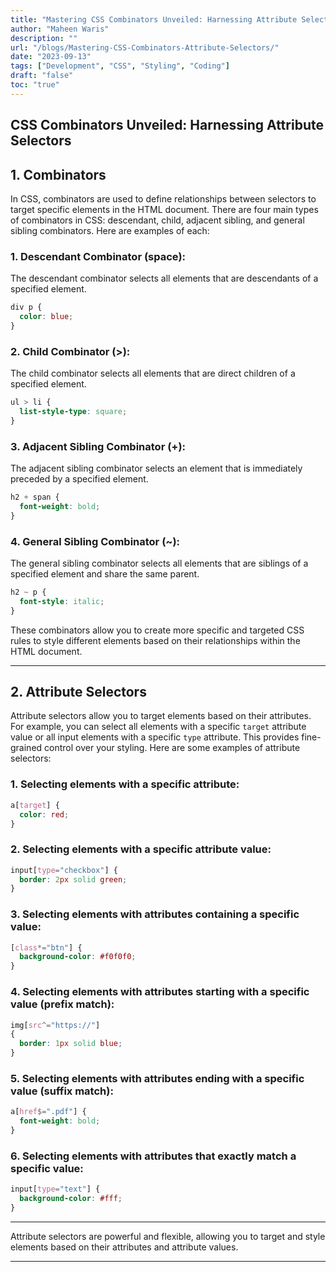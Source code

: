 ```yaml
---
title: "Mastering CSS Combinators Unveiled: Harnessing Attribute Selectors"
author: "Maheen Waris"
description: ""
url: "/blogs/Mastering-CSS-Combinators-Attribute-Selectors/"
date: "2023-09-13"
tags: ["Development", "CSS", "Styling", "Coding"]
draft: "false"
toc: "true"
---
```


## CSS Combinators Unveiled: Harnessing Attribute Selectors

## 1. Combinators

In CSS, combinators are used to define relationships between selectors to target specific elements in the HTML document. There are four main types of combinators in CSS: descendant, child, adjacent sibling, and general sibling combinators. Here are examples of each:

### 1. Descendant Combinator (space):

The descendant combinator selects all elements that are descendants of a specified element.

```css
div p {
  color: blue;
}
```

### 2. Child Combinator (>):

The child combinator selects all elements that are direct children of a specified element.

```css
ul > li {
  list-style-type: square;
}
```

### 3. Adjacent Sibling Combinator (+):

The adjacent sibling combinator selects an element that is immediately preceded by a specified element.

```css
h2 + span {
  font-weight: bold;
}
```

### 4. General Sibling Combinator (~):

The general sibling combinator selects all elements that are siblings of a specified element and share the same parent.

```css
h2 ~ p {
  font-style: italic;
}
```

These combinators allow you to create more specific and targeted CSS rules to style different elements based on their relationships within the HTML document.

<hr>

## 2. Attribute Selectors

Attribute selectors allow you to target elements based on their attributes. For example, you can select all elements with a specific `target` attribute value or all input elements with a specific `type` attribute. This provides fine-grained control over your styling.
Here are some examples of attribute selectors:

### 1. Selecting elements with a specific attribute:

```css
a[target] {
  color: red;
}
```

### 2. Selecting elements with a specific attribute value:

```css
input[type="checkbox"] {
  border: 2px solid green;
}
```

### 3. Selecting elements with attributes containing a specific value:

```css
[class*="btn"] {
  background-color: #f0f0f0;
}
```

### 4. Selecting elements with attributes starting with a specific value (prefix match):

```css
img[src^="https://"]
{
  border: 1px solid blue;
}
```

### 5. Selecting elements with attributes ending with a specific value (suffix match):

```css
a[href$=".pdf"] {
  font-weight: bold;
}
```

### 6. Selecting elements with attributes that exactly match a specific value:

```css
input[type="text"] {
  background-color: #fff;
}
```

<hr>

Attribute selectors are powerful and flexible, allowing you to target and style elements based on their attributes and attribute values.

---
